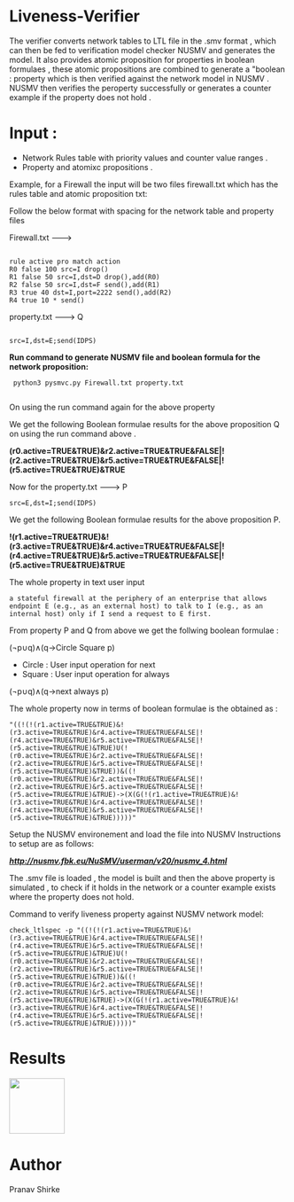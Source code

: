 # Liveness-Verifier



The verifier converts network tables to LTL file in the .smv format , which can then be fed to verification model checker NUSMV and generates the model. It also provides atomic proposition for properties in boolean formulaes , these atomic propositions are combined to generate a "boolean : property which is then verified against the network model in NUSMV . NUSMV then verifies the peroperty successfully or generates a counter example if the property does not hold .


# Input :

* Network Rules table with priority values and counter  value ranges .
* Property and atomixc propositions . 


Example, for a Firewall the input will be two files firewall.txt which has the rules table and atomic proposition txt:


Follow the below format with spacing for the network table and property files


Firewall.txt --->
``` 

rule active pro match action
R0 false 100 src=I drop() 
R1 false 50 src=I,dst=D drop(),add(R0)
R2 false 50 src=I,dst=F send(),add(R1)
R3 true 40 dst=I,port=2222 send(),add(R2)
R4 true 10 * send()
```
property.txt  --->   Q

```

src=I,dst=E;send(IDPS)
```

**Run command to generate NUSMV file and boolean formula for the network proposition:**
```shell
 python3 pysmvc.py Firewall.txt property.txt 
 
```

On using the run command again for the above property

We get the following  Boolean formulae results for the above proposition Q on using the run command above .

**(r0.active=TRUE&TRUE)&r2.active=TRUE&TRUE&FALSE|!(r2.active=TRUE&TRUE)&r5.active=TRUE&TRUE&FALSE|!(r5.active=TRUE&TRUE)&TRUE**



Now for the property.txt --->   P
```
src=E,dst=I;send(IDPS)     
```

We get the following  Boolean formulae results for the above proposition P.

**!(r1.active=TRUE&TRUE)&!(r3.active=TRUE&TRUE)&r4.active=TRUE&TRUE&FALSE|!(r4.active=TRUE&TRUE)&r5.active=TRUE&TRUE&FALSE|!(r5.active=TRUE&TRUE)&TRUE**


The whole property in text user input 

```
a stateful firewall at the periphery of an enterprise that allows endpoint E (e.g., as an external host) to talk to I (e.g., as an internal host) only if I send a request to E first. 
```

From property P and Q from above we get the follwing boolean formulae :

(¬p∪q)∧(q→Circle Square p)        

* Circle : User input operation  for next 
* Square : User input operation  for always

(¬p∪q)∧(q→next always p)



The whole property now  in terms of boolean formulae is the obtained as : 

```
"((!(!(r1.active=TRUE&TRUE)&!(r3.active=TRUE&TRUE)&r4.active=TRUE&TRUE&FALSE|!(r4.active=TRUE&TRUE)&r5.active=TRUE&TRUE&FALSE|!(r5.active=TRUE&TRUE)&TRUE)U(!(r0.active=TRUE&TRUE)&r2.active=TRUE&TRUE&FALSE|!(r2.active=TRUE&TRUE)&r5.active=TRUE&TRUE&FALSE|!(r5.active=TRUE&TRUE)&TRUE))&((!(r0.active=TRUE&TRUE)&r2.active=TRUE&TRUE&FALSE|!(r2.active=TRUE&TRUE)&r5.active=TRUE&TRUE&FALSE|!(r5.active=TRUE&TRUE)&TRUE)->(X(G(!(r1.active=TRUE&TRUE)&!(r3.active=TRUE&TRUE)&r4.active=TRUE&TRUE&FALSE|!(r4.active=TRUE&TRUE)&r5.active=TRUE&TRUE&FALSE|!(r5.active=TRUE&TRUE)&TRUE)))))"

```
Setup the NUSMV environement and load the file into NUSMV 
Instructions to setup are as follows:

***http://nusmv.fbk.eu/NuSMV/userman/v20/nusmv_4.html***

The .smv file is loaded , the model is built and then the above property is simulated , to check if it holds in the network or a counter example  exists where the property does not hold.

Command to verify liveness property against NUSMV network model: 

```check_ltlspec -p "((!(!(r1.active=TRUE&TRUE)&!(r3.active=TRUE&TRUE)&r4.active=TRUE&TRUE&FALSE|!(r4.active=TRUE&TRUE)&r5.active=TRUE&TRUE&FALSE|!(r5.active=TRUE&TRUE)&TRUE)U(!(r0.active=TRUE&TRUE)&r2.active=TRUE&TRUE&FALSE|!(r2.active=TRUE&TRUE)&r5.active=TRUE&TRUE&FALSE|!(r5.active=TRUE&TRUE)&TRUE))&((!(r0.active=TRUE&TRUE)&r2.active=TRUE&TRUE&FALSE|!(r2.active=TRUE&TRUE)&r5.active=TRUE&TRUE&FALSE|!(r5.active=TRUE&TRUE)&TRUE)->(X(G(!(r1.active=TRUE&TRUE)&!(r3.active=TRUE&TRUE)&r4.active=TRUE&TRUE&FALSE|!(r4.active=TRUE&TRUE)&r5.active=TRUE&TRUE&FALSE|!(r5.active=TRUE&TRUE)&TRUE)))))"```



# Results

<img src="https://github.com/Pranavs05/Liveness-Verifier/blob/main/Plots/all3.png" width = "100" height = "100">



# Author 

Pranav Shirke

